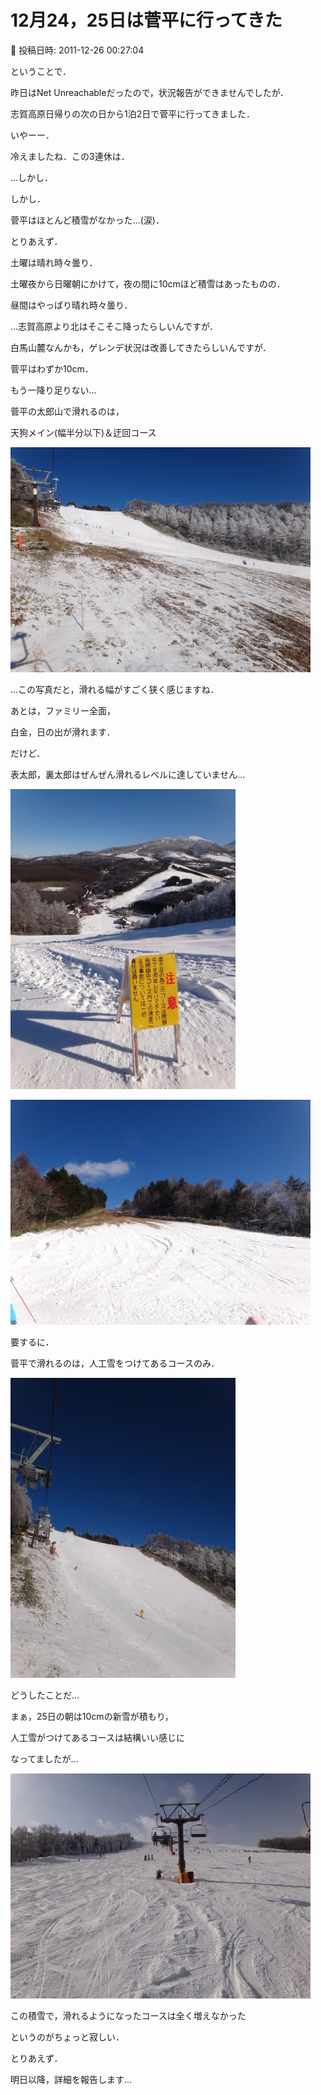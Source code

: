 # 12月24，25日は菅平に行ってきた

📅 投稿日時: 2011-12-26 00:27:04

ということで．


昨日はNet Unreachableだったので，状況報告ができませんでしたが．


志賀高原日帰りの次の日から1泊2日で菅平に行ってきました．





いやーー．


冷えましたね．この3連休は．


…しかし．


しかし．


菅平はほとんど積雪がなかった…(涙)．





とりあえず．


土曜は晴れ時々曇り．


土曜夜から日曜朝にかけて，夜の間に10cmほど積雪はあったものの．


昼間はやっぱり晴れ時々曇り．





…志賀高原より北はそこそこ降ったらしいんですが．


白馬山麓なんかも，ゲレンデ状況は改善してきたらしいんですが．


菅平はわずか10cm．


もう一降り足りない…





菅平の太郎山で滑れるのは，


天狗メイン(幅半分以下)＆迂回コース




![a253ecc69e9ab9024cbe2bda33824f06.jpg](images/a253ecc69e9ab9024cbe2bda33824f06.jpg)




…この写真だと，滑れる幅がすごく狭く感じますね．





あとは，ファミリー全面，


白金，日の出が滑れます．





だけど．


表太郎，裏太郎はぜんぜん滑れるレベルに達していません…




![b4a2df701c8edb8ad65ed12173fb65d7.jpg](images/b4a2df701c8edb8ad65ed12173fb65d7.jpg)






![5a4b8cf05964c196b4263308c10d1920.jpg](images/5a4b8cf05964c196b4263308c10d1920.jpg)







要するに．


菅平で滑れるのは，人工雪をつけてあるコースのみ．




![6ca89ba29390ba9c40493fb175c279e7.jpg](images/6ca89ba29390ba9c40493fb175c279e7.jpg)




どうしたことだ…





まぁ，25日の朝は10cmの新雪が積もり，


人工雪がつけてあるコースは結構いい感じに


なってましたが…




![e0bd9cf0aa649bd8652a2667795bc79e.jpg](images/e0bd9cf0aa649bd8652a2667795bc79e.jpg)




この積雪で，滑れるようになったコースは全く増えなかった


というのがちょっと寂しい．





とりあえず．


明日以降，詳細を報告します…
